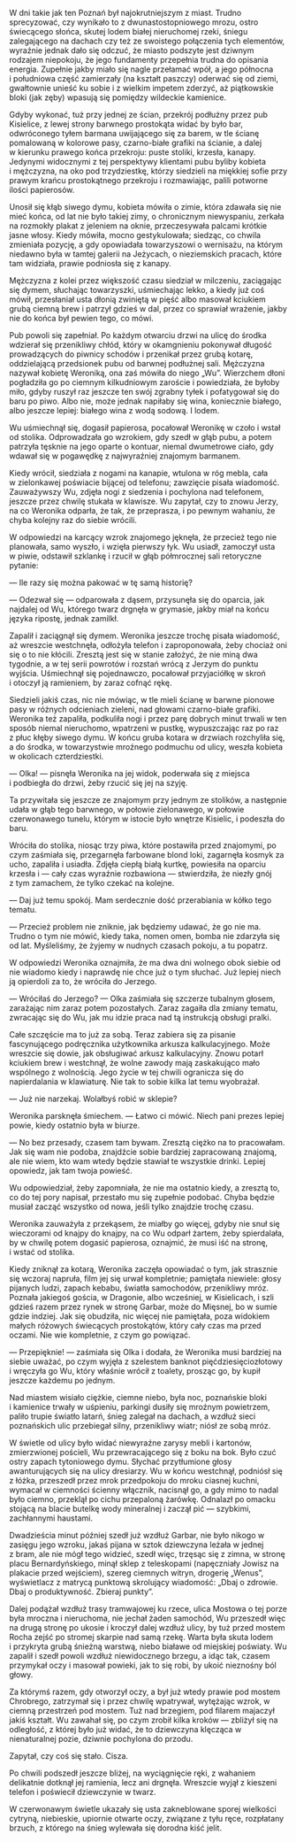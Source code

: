 W dni takie jak ten Poznań był najokrutniejszym z miast. Trudno sprecyzować, czy wynikało to z dwunastostopniowego mrozu, ostro świecącego słońca, skutej lodem białej nieruchomej rzeki, śniegu zalegającego na dachach czy też ze swoistego połączenia tych elementów, wyraźnie jednak dało się odczuć, że miasto podszyte jest dziwnym rodzajem niepokoju, że jego fundamenty przepełnia trudna do opisania energia. Zupełnie jakby miało się nagle przełamać wpół, a jego północna i południowa część zamierzały (na kształt paszczy) oderwać się od ziemi, gwałtownie unieść ku sobie i z wielkim impetem zderzyć, aż piątkowskie bloki (jak zęby) wpasują się pomiędzy wildeckie kamienice.

<separator/>

Gdyby wykonać, tuż przy jednej ze ścian, przekrój podłużny przez pub Kisielice, z lewej strony barwnego prostokąta widać by było bar, odwróconego tyłem barmana uwijającego się za barem, w tle ścianę pomalowaną w kolorowe pasy, czarno-białe grafiki na ścianie, a dalej w kierunku prawego końca przekroju: puste stoliki, krzesła, kanapy. Jedynymi widocznymi z tej perspektywy klientami pubu byliby kobieta i mężczyzna, na oko pod trzydziestkę, którzy siedzieli na miękkiej sofie przy prawym krańcu prostokątnego przekroju i rozmawiając, palili potworne ilości papierosów.

Unosił się kłąb siwego dymu, kobieta mówiła o zimie, która zdawała się nie mieć końca, od lat nie było takiej zimy, o chronicznym niewyspaniu, zerkała na rozmokły plakat z jeleniem na oknie, przeczesywała palcami krótkie jasne włosy. Kiedy mówiła, mocno gestykulowała; siedząc, co chwila zmieniała pozycję, a gdy opowiadała towarzyszowi o wernisażu, na którym niedawno była w tamtej galerii na Jeżycach, o nieziemskich pracach, które tam widziała, prawie podniosła się z kanapy.

Mężczyzna z kolei przez większość czasu siedział w milczeniu, zaciągając się dymem, słuchając towarzyszki, uśmiechając lekko, a kiedy już coś mówił, przesłaniał usta dłonią zwiniętą w pięść albo masował kciukiem grubą ciemną brew i patrzył gdzieś w dal, przez co sprawiał wrażenie, jakby nie do końca był pewien tego, co mówi.

Pub powoli się zapełniał. Po każdym otwarciu drzwi na ulicę do środka wdzierał się przenikliwy chłód, który w okamgnieniu pokonywał długość prowadzących do piwnicy schodów i przenikał przez grubą kotarę, oddzielającą przedsionek pubu od barwnej podłużnej sali. Mężczyzna nazywał kobietę Weroniką, ona zaś mówiła do niego „Wu”. Wierzchem dłoni pogładziła go po ciemnym kilkudniowym zaroście i powiedziała, że byłoby miło, gdyby ruszył raz jeszcze ten swój zgrabny tyłek i pofatygował się do baru po piwo. Albo nie, może jednak napiłaby się wina, koniecznie białego, albo jeszcze lepiej: białego wina z wodą sodową. I lodem.

Wu uśmiechnął się, dogasił papierosa, pocałował Weronikę w czoło i wstał od stolika. Odprowadzała go wzrokiem, gdy szedł w głąb pubu, a potem patrzyła tęsknie na jego oparte o kontuar, niemal dwumetrowe ciało, gdy wdawał się w pogawędkę z najwyraźniej znajomym barmanem.

Kiedy wrócił, siedziała z nogami na kanapie, wtulona w róg mebla, cała w zielonkawej poświacie bijącej od telefonu; zawzięcie pisała wiadomość. Zauważywszy Wu, zdjęła nogi z siedzenia i pochylona nad telefonem, jeszcze przez chwilę stukała w klawisze. Wu zapytał, czy to znowu Jerzy, na co Weronika odparła, że tak, że przeprasza, i po pewnym wahaniu, że chyba kolejny raz do siebie wrócili.

W odpowiedzi na karcący wzrok znajomego jęknęła, że przecież tego nie planowała, samo wyszło, i wzięła pierwszy łyk. Wu usiadł, zamoczył usta w piwie, odstawił szklankę i rzucił w głąb półmrocznej sali retoryczne pytanie:

— Ile razy się można pakować w tę samą historię?

— Odezwał się — odparowała z dąsem, przysunęła się do oparcia, jak najdalej od Wu, którego twarz drgnęła w grymasie, jakby miał na końcu języka ripostę, jednak zamilkł.

Zapalił i zaciągnął się dymem. Weronika jeszcze trochę pisała wiadomość, aż wreszcie westchnęła, odłożyła telefon i zaproponowała, żeby chociaż oni się o to nie kłócili. Zresztą jest się w stanie założyć, że nie miną dwa tygodnie, a w tej serii powrotów i rozstań wrócą z Jerzym do punktu wyjścia. Uśmiechnął się pojednawczo, pocałował przyjaciółkę w skroń i otoczył ją ramieniem, by zaraz cofnąć rękę.

Siedzieli jakiś czas, nic nie mówiąc, w tle mieli ścianę w barwne pionowe pasy w różnych odcieniach zieleni, nad głowami czarno-białe grafiki. Weronika też zapaliła, podkuliła nogi i przez parę dobrych minut trwali w ten sposób niemal nieruchomo, wpatrzeni w pustkę, wypuszczając raz po raz z płuc kłęby siwego dymu. W końcu gruba kotara w drzwiach rozchyliła się, a do środka, w towarzystwie mroźnego podmuchu od ulicy, weszła kobieta w okolicach czterdziestki.

— Olka! — pisnęła Weronika na jej widok, poderwała się z miejsca i podbiegła do drzwi, żeby rzucić się jej na szyję.

Ta przywitała się jeszcze ze znajomym przy jednym ze stolików, a następnie udała w głąb tego barwnego, w połowie zielonawego, w połowie czerwonawego tunelu, którym w istocie było wnętrze Kisielic, i podeszła do baru.

Wróciła do stolika, niosąc trzy piwa, które postawiła przed znajomymi, po czym zaśmiała się, przegarnęła farbowane blond loki, zagarnęła kosmyk za ucho, zapaliła i usiadła. Zdjęła ciepłą białą kurtkę, powiesiła na oparciu krzesła i — cały czas wyraźnie rozbawiona — stwierdziła, że niezły gnój z tym zamachem, że tylko czekać na kolejne.

— Daj już temu spokój. Mam serdecznie dość przerabiania w kółko tego tematu.

— Przecież problem nie zniknie, jak będziemy udawać, że go nie ma. Trudno o tym nie mówić, kiedy taka, nomen omen, bomba nie zdarzyła się od lat. Myśleliśmy, że żyjemy w nudnych czasach pokoju, a tu popatrz.

W odpowiedzi Weronika oznajmiła, że ma dwa dni wolnego obok siebie od nie wiadomo kiedy i naprawdę nie chce już o tym słuchać. Już lepiej niech ją opierdoli za to, że wróciła do Jerzego.

— Wróciłaś do Jerzego? — Olka zaśmiała się szczerze tubalnym głosem, zarażając nim zaraz potem pozostałych. Zaraz zagaiła dla zmiany tematu, zwracając się do Wu, jak mu idzie praca nad tą instrukcją obsługi pralki.

Całe szczęście ma to już za sobą. Teraz zabiera się za pisanie fascynującego podręcznika użytkownika arkusza kalkulacyjnego. Może wreszcie się dowie, jak obsługiwać arkusz kalkulacyjny. Znowu potarł kciukiem brew i westchnął, że wolne zawody mają zaskakująco mało wspólnego z wolnością. Jego życie w tej chwili ogranicza się do napierdalania w klawiaturę. Nie tak to sobie kilka lat temu wyobrażał.

— Już nie narzekaj. Wolałbyś robić w sklepie?

Weronika parsknęła śmiechem. — Łatwo ci mówić. Niech pani prezes lepiej powie, kiedy ostatnio była w biurze.

— No bez przesady, czasem tam bywam. Zresztą ciężko na to pracowałam. Jak się wam nie podoba, znajdźcie sobie bardziej zapracowaną znajomą, ale nie wiem, kto wam wtedy będzie stawiał te wszystkie drinki. Lepiej opowiedz, jak tam twoja powieść.

Wu odpowiedział, żeby zapomniała, że nie ma ostatnio kiedy, a zresztą to, co do tej pory napisał, przestało mu się zupełnie podobać. Chyba będzie musiał zacząć wszystko od nowa, jeśli tylko znajdzie trochę czasu.

Weronika zauważyła z przekąsem, że miałby go więcej, gdyby nie snuł się wieczorami od knajpy do knajpy, na co Wu odparł żartem, żeby spierdalała, by w chwilę potem dogasić papierosa, oznajmić, że musi iść na stronę, i wstać od stolika.

Kiedy zniknął za kotarą, Weronika zaczęła opowiadać o tym, jak strasznie się wczoraj napruła, film jej się urwał kompletnie; pamiętała niewiele: głosy pijanych ludzi, zapach kebabu, światła samochodów, przenikliwy mróz. Poznała jakiegoś gościa, w Dragonie, albo wcześniej, w Kisielicach, i szli gdzieś razem przez rynek w stronę Garbar, może do Mięsnej, bo w sumie gdzie indziej. Jak się obudziła, nic więcej nie pamiętała, poza widokiem małych różowych świecących prostokątów, który cały czas ma przed oczami. Nie wie kompletnie, z czym go powiązać.

— Przepięknie! — zaśmiała się Olka i dodała, że Weronika musi bardziej na siebie uważać, po czym wyjęła z szelestem banknot pięćdziesięciozłotowy i wręczyła go Wu, który właśnie wrócił z toalety, prosząc go, by kupił jeszcze każdemu po jednym.

<separator/>

Nad miastem wisiało ciężkie, ciemne niebo, była noc, poznańskie bloki i kamienice trwały w uśpieniu, parkingi dusiły się mroźnym powietrzem, paliło trupie światło latarń, śnieg zalegał na dachach, a wzdłuż sieci poznańskich ulic przebiegał silny, przenikliwy wiatr; niósł ze sobą mróz.

W świetle od ulicy było widać niewyraźne zarysy mebli i kartonów, zmierzwionej pościeli, Wu przewracającego się z boku na bok. Było czuć ostry zapach tytoniowego dymu. Słychać przytłumione głosy awanturujących się na ulicy dresiarzy. Wu w końcu westchnął, podniósł się z łóżka, przeszedł przez mrok przedpokoju do mroku ciasnej kuchni, wymacał w ciemności ścienny włącznik, nacisnął go, a gdy mimo to nadal było ciemno, przeklął po cichu przepaloną żarówkę. Odnalazł po omacku stojącą na blacie butelkę wody mineralnej i zaczął pić — szybkimi, zachłannymi haustami.

Dwadzieścia minut później szedł już wzdłuż Garbar, nie było nikogo w zasięgu jego wzroku, jakaś pijana w sztok dziewczyna leżała w jednej z bram, ale nie mógł tego widzieć, szedł więc, trzęsąc się z zimna, w stronę placu Bernardyńskiego, minął sklep z teleskopami (napęczniały Jowisz na plakacie przed wejściem), szereg ciemnych witryn, drogerię „Wenus”, wyświetlacz z matrycą punktową skrolujący wiadomość: „Dbaj o zdrowie. Dbaj o produktywność. Zbieraj punkty”.

Dalej podążał wzdłuż trasy tramwajowej ku rzece, ulica Mostowa o tej porze była mroczna i nieruchoma, nie jechał żaden samochód, Wu przeszedł więc na drugą stronę po ukosie i kroczył dalej wzdłuż ulicy, by tuż przed mostem Rocha zejść po stromej skarpie nad samą rzekę. Warta była skuta lodem i przykryta grubą śnieżną warstwą, niebo białawe od miejskiej poświaty. Wu zapalił i szedł powoli wzdłuż niewidocznego brzegu, a idąc tak, czasem przymykał oczy i masował powieki, jak to się robi, by ukoić nieznośny ból głowy.

Za którymś razem, gdy otworzył oczy, a był już wtedy prawie pod mostem Chrobrego, zatrzymał się i przez chwilę wpatrywał, wytężając wzrok, w ciemną przestrzeń pod mostem. Tuż nad brzegiem, pod filarem majaczył jakiś kształt. Wu zawahał się, po czym zrobił kilka kroków — zbliżył się na odległość, z której było już widać, że to dziewczyna klęcząca w nienaturalnej pozie, dziwnie pochylona do przodu.

Zapytał, czy coś się stało. Cisza.

Po chwili podszedł jeszcze bliżej, na wyciągnięcie ręki, z wahaniem delikatnie dotknął jej ramienia, lecz ani drgnęła. Wreszcie wyjął z kieszeni telefon i poświecił dziewczynie w twarz.

W czerwonawym świetle ukazały się usta zakneblowane sporej wielkości cytryną, niebieskie, upiornie otwarte oczy, związane z tyłu ręce, rozpłatany brzuch, z którego na śnieg wylewała się dorodna kiść jelit.